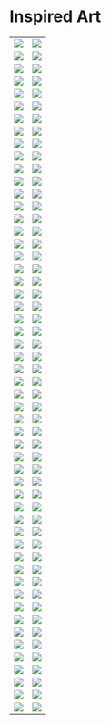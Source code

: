 # Inspired Art

| | |
| --- | --- |
| [![](framed/antoni-gaudi_the-cathedral.jpg)](antoni-gaudi_the-cathedral.jpg) | [![](framed/august-macke_greek-cafe.jpg)](august-macke_greek-cafe.jpg) |
| [![](captions/antoni-gaudi_the-cathedral.jpg)](antoni-gaudi_the-cathedral.jpg) | [![](captions/august-macke_greek-cafe.jpg)](august-macke_greek-cafe.jpg) |
| [![](framed/caspar-david-friedrich_seaside.jpg)](caspar-david-friedrich_seaside.jpg) | [![](framed/caspar-david-friedrich_valley.jpg)](caspar-david-friedrich_valley.jpg) |
| [![](captions/caspar-david-friedrich_seaside.jpg)](caspar-david-friedrich_seaside.jpg) | [![](captions/caspar-david-friedrich_valley.jpg)](caspar-david-friedrich_valley.jpg) |
| [![](framed/cave-painting.jpg)](cave-painting.jpg) | [![](framed/chinese-art.jpg)](chinese-art.jpg) |
| [![](captions/cave-painting.jpg)](cave-painting.jpg) | [![](captions/chinese-art.jpg)](chinese-art.jpg) |
| [![](framed/claude-monet_my-garden.jpg)](claude-monet_my-garden.jpg) | [![](framed/claude-monet_sailing.jpg)](claude-monet_sailing.jpg) |
| [![](captions/claude-monet_my-garden.jpg)](claude-monet_my-garden.jpg) | [![](captions/claude-monet_sailing.jpg)](claude-monet_sailing.jpg) |
| [![](framed/claude-monet_the-lake.jpg)](claude-monet_the-lake.jpg) | [![](framed/claude-monet_the-market.jpg)](claude-monet_the-market.jpg) |
| [![](captions/claude-monet_the-lake.jpg)](claude-monet_the-lake.jpg) | [![](captions/claude-monet_the-market.jpg)](claude-monet_the-market.jpg) |
| [![](framed/claude-monet_water-lilies.jpg)](claude-monet_water-lilies.jpg) | [![](framed/da-vinci_anatomy.jpg)](da-vinci_anatomy.jpg) |
| [![](captions/claude-monet_water-lilies.jpg)](claude-monet_water-lilies.jpg) | [![](captions/da-vinci_anatomy.jpg)](da-vinci_anatomy.jpg) |
| [![](framed/da-vinci_machines.jpg)](da-vinci_machines.jpg) | [![](framed/edward-hopper_-the-storm.jpg)](edward-hopper_-the-storm.jpg) |
| [![](captions/da-vinci_machines.jpg)](da-vinci_machines.jpg) | [![](captions/edward-hopper_-the-storm.jpg)](edward-hopper_-the-storm.jpg) |
| [![](framed/edward-hopper_car-race.jpg)](edward-hopper_car-race.jpg) | [![](framed/edward-hopper_nightshift.jpg)](edward-hopper_nightshift.jpg) |
| [![](captions/edward-hopper_car-race.jpg)](edward-hopper_car-race.jpg) | [![](captions/edward-hopper_nightshift.jpg)](edward-hopper_nightshift.jpg) |
| [![](framed/egyptian-tomb.jpg)](egyptian-tomb.jpg) | [![](framed/escher.jpg)](escher.jpg) |
| [![](captions/egyptian-tomb.jpg)](egyptian-tomb.jpg) | [![](captions/escher.jpg)](escher.jpg) |
| [![](framed/franz-marc_horses.jpg)](franz-marc_horses.jpg) | [![](framed/georges-seurat_at-the-park.jpg)](georges-seurat_at-the-park.jpg) |
| [![](captions/franz-marc_horses.jpg)](franz-marc_horses.jpg) | [![](captions/georges-seurat_at-the-park.jpg)](georges-seurat_at-the-park.jpg) |
| [![](framed/georges-seurat_village-market.jpg)](georges-seurat_village-market.jpg) | [![](framed/giger_xenomorph.jpg)](giger_xenomorph.jpg) |
| [![](captions/georges-seurat_village-market.jpg)](georges-seurat_village-market.jpg) | [![](captions/giger_xenomorph.jpg)](giger_xenomorph.jpg) |
| [![](framed/gustav-klimt.jpg)](gustav-klimt.jpg) | [![](framed/henri-matisse_farm.jpg)](henri-matisse_farm.jpg) |
| [![](captions/gustav-klimt.jpg)](gustav-klimt.jpg) | [![](captions/henri-matisse_farm.jpg)](henri-matisse_farm.jpg) |
| [![](framed/henri-matisse_red-hotel.jpg)](henri-matisse_red-hotel.jpg) | [![](framed/hieronymus-bosch_eden.jpg)](hieronymus-bosch_eden.jpg) |
| [![](captions/henri-matisse_red-hotel.jpg)](henri-matisse_red-hotel.jpg) | [![](captions/hieronymus-bosch_eden.jpg)](hieronymus-bosch_eden.jpg) |
| [![](framed/joan-miro_colors.jpg)](joan-miro_colors.jpg) | [![](framed/joan-miro_miracle.jpg)](joan-miro_miracle.jpg) |
| [![](captions/joan-miro_colors.jpg)](joan-miro_colors.jpg) | [![](captions/joan-miro_miracle.jpg)](joan-miro_miracle.jpg) |
| [![](framed/kandinsky_art-workshop.jpg)](kandinsky_art-workshop.jpg) | [![](framed/kandinsky_the-milkman.jpg)](kandinsky_the-milkman.jpg) |
| [![](captions/kandinsky_art-workshop.jpg)](kandinsky_art-workshop.jpg) | [![](captions/kandinsky_the-milkman.jpg)](kandinsky_the-milkman.jpg) |
| [![](framed/kandinsky_birds.jpg)](kandinsky_birds.jpg) | [![](framed/marc-chagall_church.jpg)](marc-chagall_church.jpg) |
| [![](captions/kandinsky_birds.jpg)](kandinsky_birds.jpg) | [![](captions/marc-chagall_church.jpg)](marc-chagall_church.jpg) |
| [![](framed/marc-chagall_field.jpg)](marc-chagall_field.jpg) | [![](framed/pablo-picasso_dancers.jpg)](pablo-picasso_dancers.jpg) |
| [![](captions/marc-chagall_field.jpg)](marc-chagall_field.jpg) | [![](captions/pablo-picasso_dancers.jpg)](pablo-picasso_dancers.jpg) |
| [![](framed/pablo-picasso_the-carousel.jpg)](pablo-picasso_the-carousel.jpg) | [![](framed/pablo-picasso_untitled.jpg)](pablo-picasso_untitled.jpg) |
| [![](captions/pablo-picasso_the-carousel.jpg)](pablo-picasso_the-carousel.jpg) | [![](captions/pablo-picasso_untitled.jpg)](pablo-picasso_untitled.jpg) |
| [![](framed/paul-cezanne_countryside.jpg)](paul-cezanne_countryside.jpg) | [![](framed/paul-cezanne_the-wanderers.jpg)](paul-cezanne_the-wanderers.jpg) |
| [![](captions/paul-cezanne_countryside.jpg)](paul-cezanne_countryside.jpg) | [![](captions/paul-cezanne_the-wanderers.jpg)](paul-cezanne_the-wanderers.jpg) |
| [![](framed/paul-gauguin_the-two-sisters.jpg)](paul-gauguin_the-two-sisters.jpg) | [![](framed/piet-mondrian_harbour.jpg)](piet-mondrian_harbour.jpg) |
| [![](captions/paul-gauguin_the-two-sisters.jpg)](paul-gauguin_the-two-sisters.jpg) | [![](captions/piet-mondrian_harbour.jpg)](piet-mondrian_harbour.jpg) |
| [![](framed/pieter-bruegel-the-elder.jpg)](pieter-bruegel-the-elder.jpg) | [![](framed/pierre-auguste-renoir_the-picnic.jpg)](pierre-auguste-renoir_the-picnic.jpg) |
| [![](captions/pieter-bruegel-the-elder.jpg)](pieter-bruegel-the-elder.jpg) | [![](captions/pierre-auguste-renoir_the-picnic.jpg)](pierre-auguste-renoir_the-picnic.jpg) |
| [![](framed/rembrandt_fruits.jpg)](rembrandt_fruits.jpg) | [![](framed/rene-magritte_mountain.jpg)](rene-magritte_mountain.jpg) |
| [![](captions/rembrandt_fruits.jpg)](rembrandt_fruits.jpg) | [![](captions/rene-magritte_mountain.jpg)](rene-magritte_mountain.jpg) |
| [![](framed/rene-magritte_no-apple.jpg)](rene-magritte_no-apple.jpg) | [![](framed/salvador-dali_landscape.jpg)](salvador-dali_landscape.jpg) |
| [![](captions/rene-magritte_no-apple.jpg)](rene-magritte_no-apple.jpg) | [![](captions/salvador-dali_landscape.jpg)](salvador-dali_landscape.jpg) |
| [![](framed/salvador-dali_seaside.jpg)](salvador-dali_seaside.jpg) | [![](framed/salvador-dali_village-on-the-hill.jpg)](salvador-dali_village-on-the-hill.jpg) |
| [![](captions/salvador-dali_seaside.jpg)](salvador-dali_seaside.jpg) | [![](captions/salvador-dali_village-on-the-hill.jpg)](salvador-dali_village-on-the-hill.jpg) |
| [![](framed/sonia-delaunay_electric-sheep.jpg)](sonia-delaunay_electric-sheep.jpg) | [![](framed/van-gogh_another-starry-night.jpg)](van-gogh_another-starry-night.jpg) |
| [![](captions/sonia-delaunay_electric-sheep.jpg)](sonia-delaunay_electric-sheep.jpg) | [![](captions/van-gogh_another-starry-night.jpg)](van-gogh_another-starry-night.jpg) |
| [![](framed/van-gogh_market.jpg)](van-gogh_market.jpg) | [![](framed/van-gogh_street-life.jpg)](van-gogh_street-life.jpg) |
| [![](captions/van-gogh_market.jpg)](van-gogh_market.jpg) | [![](captions/van-gogh_street-life.jpg)](van-gogh_street-life.jpg) |
| [![](framed/van-gogh_town-at-night.jpg)](van-gogh_town-at-night.jpg) | [![](framed/)]() |
| [![](captions/van-gogh_town-at-night.jpg)](van-gogh_town-at-night.jpg) | [![](captions/)]() |
